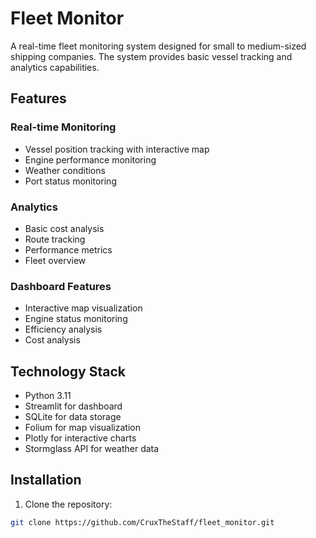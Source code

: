 # Fleet Monitor

A real-time fleet monitoring system designed for small to medium-sized shipping companies. The system provides basic vessel tracking and analytics capabilities.


## Features

### Real-time Monitoring
- Vessel position tracking with interactive map
- Engine performance monitoring
- Weather conditions
- Port status monitoring

### Analytics
- Basic cost analysis
- Route tracking
- Performance metrics
- Fleet overview

### Dashboard Features
- Interactive map visualization
- Engine status monitoring
- Efficiency analysis
- Cost analysis

## Technology Stack
- Python 3.11
- Streamlit for dashboard
- SQLite for data storage
- Folium for map visualization
- Plotly for interactive charts
- Stormglass API for weather data

## Installation

1. Clone the repository:
```bash
git clone https://github.com/CruxTheStaff/fleet_monitor.git
